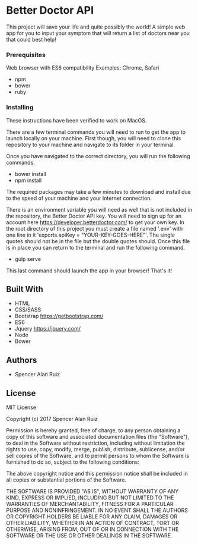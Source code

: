 # Better Doctor API

This project will save your life and quite possibly the world! A simple web app for you to input your symptom that will return a list of doctors near you that could best help!

### Prerequisites

Web browser with ES6 compatibility
Examples: Chrome, Safari

* npm
* bower
* ruby

### Installing

These instructions have been verified to work on MacOS.

There are a few terminal commands you will need to run to get the app to launch locally on your machine. First though, you will need to clone this repository to your machine and navigate to its folder in your terminal.

Once you have navigated to the correct directory, you will run the following commands:

* bower install
* npm install

The required packages may take a few minutes to download and install due to the speed of your machine and your Internet connection. 

There is an environment variable you will need as well that is not included in the repository, the Better Doctor API key. You will need to sign up for an account here https://developer.betterdoctor.com/ to get your own key. In the root directory of this project you must create a file named '.env' with one line in it 'exports.apiKey = "YOUR-KEY-GOES-HERE"'. The single quotes should not be in the file but the double quotes should. Once this file is in place you can return to the terminal and run the following command.

* gulp serve

This last command should launch the app in your browser! That's it!

## Built With

* HTML
* CSS/SASS
* Bootstrap https://getbootstrap.com/
* ES6
* Jquery https://jquery.com/
* Node
* Bower

## Authors

* Spencer Alan Ruiz

## License

MIT License

Copyright (c) 2017 Spencer Alan Ruiz

Permission is hereby granted, free of charge, to any person obtaining a copy
of this software and associated documentation files (the "Software"), to deal
in the Software without restriction, including without limitation the rights
to use, copy, modify, merge, publish, distribute, sublicense, and/or sell
copies of the Software, and to permit persons to whom the Software is
furnished to do so, subject to the following conditions:

The above copyright notice and this permission notice shall be included in all
copies or substantial portions of the Software.

THE SOFTWARE IS PROVIDED "AS IS", WITHOUT WARRANTY OF ANY KIND, EXPRESS OR
IMPLIED, INCLUDING BUT NOT LIMITED TO THE WARRANTIES OF MERCHANTABILITY,
FITNESS FOR A PARTICULAR PURPOSE AND NONINFRINGEMENT. IN NO EVENT SHALL THE
AUTHORS OR COPYRIGHT HOLDERS BE LIABLE FOR ANY CLAIM, DAMAGES OR OTHER
LIABILITY, WHETHER IN AN ACTION OF CONTRACT, TORT OR OTHERWISE, ARISING FROM,
OUT OF OR IN CONNECTION WITH THE SOFTWARE OR THE USE OR OTHER DEALINGS IN THE
SOFTWARE.
